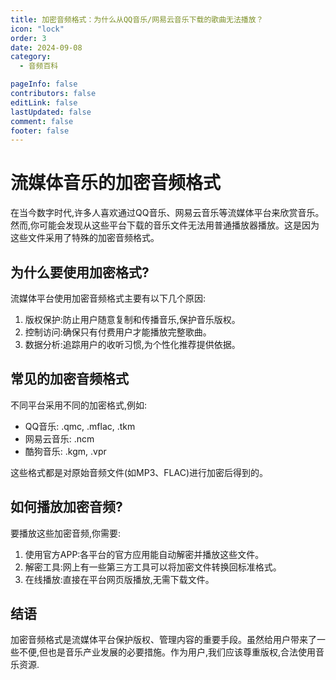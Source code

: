 ```yaml
---
title: 加密音频格式：为什么从QQ音乐/网易云音乐下载的歌曲无法播放？
icon: "lock"
order: 3
date: 2024-09-08
category:
  - 音频百科

pageInfo: false
contributors: false
editLink: false
lastUpdated: false
comment: false
footer: false
---
```


# 流媒体音乐的加密音频格式

在当今数字时代,许多人喜欢通过QQ音乐、网易云音乐等流媒体平台来欣赏音乐。然而,你可能会发现从这些平台下载的音乐文件无法用普通播放器播放。这是因为这些文件采用了特殊的加密音频格式。

## 为什么要使用加密格式?

流媒体平台使用加密音频格式主要有以下几个原因:

1. 版权保护:防止用户随意复制和传播音乐,保护音乐版权。
2. 控制访问:确保只有付费用户才能播放完整歌曲。
3. 数据分析:追踪用户的收听习惯,为个性化推荐提供依据。

## 常见的加密音频格式

不同平台采用不同的加密格式,例如:

- QQ音乐: .qmc, .mflac, .tkm
- 网易云音乐: .ncm
- 酷狗音乐: .kgm, .vpr

这些格式都是对原始音频文件(如MP3、FLAC)进行加密后得到的。

## 如何播放加密音频?

要播放这些加密音频,你需要:

1. 使用官方APP:各平台的官方应用能自动解密并播放这些文件。
2. 解密工具:网上有一些第三方工具可以将加密文件转换回标准格式。
3. 在线播放:直接在平台网页版播放,无需下载文件。

## 结语

加密音频格式是流媒体平台保护版权、管理内容的重要手段。虽然给用户带来了一些不便,但也是音乐产业发展的必要措施。作为用户,我们应该尊重版权,合法使用音乐资源.

